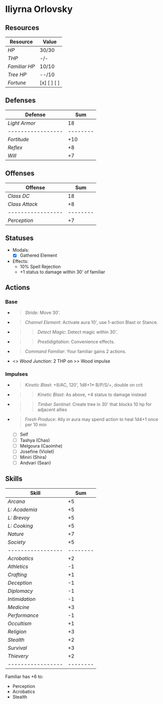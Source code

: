 # Iliyrna Orlovsky

## Resources
| **Resource**    |  Value       |
|-----------------|--------------|
| *HP*            |  30/30       |
| *THP*           |  -/-         |
| *Familiar HP*   |  10/10       |
| *Tree HP*       |  --/10       |
| *Fortune*       |  [x] [ ] [ ] |

## Defenses
| **Defense**     |  Sum   |
|-----------------|--------|
| *Light Armor*   |  18    |
|-----------------|--------|
| *Fortitude*     |  +10   |
| *Reflex*        |  +8    |
| *Will*          |  +7    |

## Offenses
| **Offense**     |  Sum   |
|-----------------|--------|
| *Class DC*      |  18    |
| *Class Attack*  |  +8    |
|-----------------|--------|
| *Perception*    |  +7    |

## Statuses
- Modals:
  - [x] Gathered Element
- Effects:
  - 10% Spell Rejection
  - +1 status to damage within 30' of familiar

## Actions
### Base
- > *Stride*: Move 30'.
- > *Channel Element*: Activate aura 10', use 1-action Blast or Stance.
- >> *Detect Magic*: Detect magic within 30'.
- >> *Prestidigitation*: Convenience effects.
- > *Command Familiar*: Your familiar gains 2 actions.
- <> *Wood Junction*: 2 THP on >> Wood impulse

### Impulses
- > *Kinetic Blast*: +8/AC, 120', 1d8+1* B/P/S/+, double on crit
- >> *Kinetic Blast*: As above, +4 status to damage instead
- >> *Timber Sentinel*: Create tree in 30' that blocks 10 hp for adjacent allies
- > *Fresh Produce*: Ally in aura may spend action to heal 1d4+1 once per 10 min
  - [ ] Self
  - [ ] Tashya (Chas)
  - [ ] Melgoura (Caoimhe)
  - [ ] Josefine (Violet)
  - [ ] Miniri (Shira)
  - [ ] Andvari (Sean)

## Skills
| **Skill**       |  Sum   |
|-----------------|--------|
| *Arcana*        |  +5    |
| *L: Academia*   |  +5    |
| *L: Brevoy*     |  +5    |
| *L: Cooking*     |  +5    |
| *Nature*        |  +7    |
| *Society*       |  +5    |
|-----------------|--------|
| *Acrobatics*    |  +2    |
| *Athletics*     |  -1    |
| *Crafting*      |  +1    |
| *Deception*     |  -1    |
| *Diplomacy*     |  -1    |
| *Intimidation*  |  -1    |
| *Medicine*      |  +3    |
| *Performance*   |  -1    |
| *Occultism*     |  +1    |
| *Religion*      |  +3    |
| *Stealth*       |  +2    |
| *Survival*      |  +3    |
| *Thievery*      |  +2    |
|-----------------|--------|
Familiar has +6 to:
- Perception
- Acrobatics
- Stealth